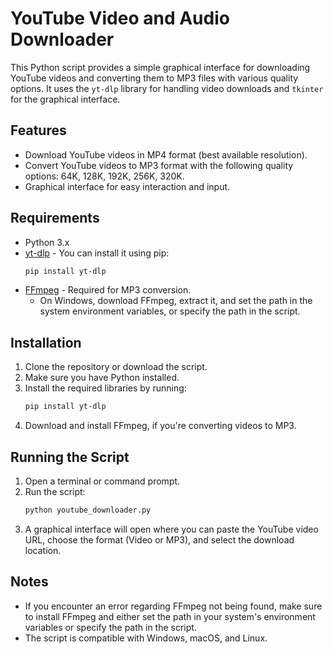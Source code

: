 
# YouTube Video and Audio Downloader

This Python script provides a simple graphical interface for downloading YouTube videos and converting them to MP3 files with various quality options. It uses the `yt-dlp` library for handling video downloads and `tkinter` for the graphical interface.

## Features
- Download YouTube videos in MP4 format (best available resolution).
- Convert YouTube videos to MP3 format with the following quality options: 64K, 128K, 192K, 256K, 320K.
- Graphical interface for easy interaction and input.

## Requirements

- Python 3.x
- [yt-dlp](https://github.com/yt-dlp/yt-dlp) - You can install it using pip:
  ```bash
  pip install yt-dlp
  ```
- [FFmpeg](https://ffmpeg.org/download.html) - Required for MP3 conversion.
  - On Windows, download FFmpeg, extract it, and set the path in the system environment variables, or specify the path in the script.

## Installation

1. Clone the repository or download the script.
2. Make sure you have Python installed.
3. Install the required libraries by running:
   ```bash
   pip install yt-dlp
   ```
4. Download and install FFmpeg, if you're converting videos to MP3.

## Running the Script

1. Open a terminal or command prompt.
2. Run the script:
   ```bash
   python youtube_downloader.py
   ```
3. A graphical interface will open where you can paste the YouTube video URL, choose the format (Video or MP3), and select the download location.

## Notes

- If you encounter an error regarding FFmpeg not being found, make sure to install FFmpeg and either set the path in your system's environment variables or specify the path in the script.
- The script is compatible with Windows, macOS, and Linux.

